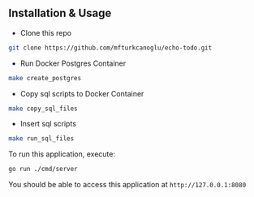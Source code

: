 ## Installation & Usage

* Clone this repo 

```bash
git clone https://github.com/mfturkcanoglu/echo-todo.git
```

* Run Docker Postgres Container 

```bash
make create_postgres
```

* Copy sql scripts to Docker Container

```bash
make copy_sql_files
```

* Insert sql scripts

```bash
make run_sql_files
```

To run this application, execute:

```bash
go run ./cmd/server
```

You should be able to access this application at `http://127.0.0.1:8080`

